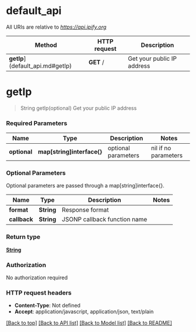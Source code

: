 # default_api

All URIs are relative to *https://api.ipify.org*

Method | HTTP request | Description
------------- | ------------- | -------------
**getIp**](default_api.md#getIp) | **GET** / | Get your public IP address


# **getIp**
> String getIp(optional)
Get your public IP address

### Required Parameters

Name | Type | Description  | Notes
------------- | ------------- | ------------- | -------------
 **optional** | **map[string]interface{}** | optional parameters | nil if no parameters

### Optional Parameters
Optional parameters are passed through a map[string]interface{}.

Name | Type | Description  | Notes
------------- | ------------- | ------------- | -------------
 **format** | **String**| Response format | 
 **callback** | **String**| JSONP callback function name | 

### Return type

[**String**](string.md)

### Authorization

No authorization required

### HTTP request headers

 - **Content-Type**: Not defined
 - **Accept**: application/javascript, application/json, text/plain

[[Back to top]](#) [[Back to API list]](../README.md#documentation-for-api-endpoints) [[Back to Model list]](../README.md#documentation-for-models) [[Back to README]](../README.md)

